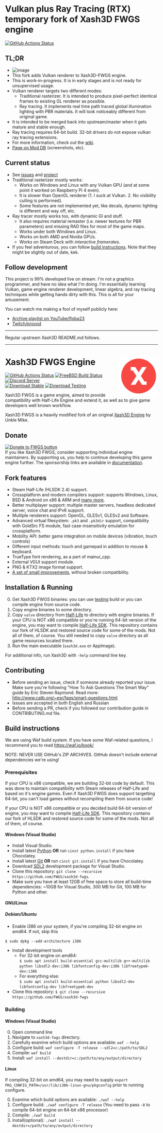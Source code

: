 # Vulkan plus Ray Tracing (RTX) temporary fork of Xash3D FWGS engine
[![GitHub Actions Status](https://github.com/w23/xash3d-fwgs/actions/workflows/c-cpp.yml/badge.svg)](https://github.com/w23/xash3d-fwgs/actions/workflows/c-cpp.yml)

## TL;DR
- ![image](https://github.com/w23/xash3d-fwgs/assets/321361/12200b56-df80-4d33-b433-71f5690fb4f5)
- This fork adds Vulkan renderer to Xash3D-FWGS engine.
- This is work-in-progress. It is in early stages and is not ready for unsupervised usage.
- Vulkan renderer targets two different modes:
  - Traditional rasterizer. It is intended to produce pixel-perfect identical frames to existing GL renderer as possible.
  - Ray tracing. It implements real time path traced global illumination lighting with PBR materials. It will look noticeably different from original game.
- It is intended to be merged back into upstream/master when it gets mature and stable enough.
- Ray tracing requires 64-bit build. 32-bit drivers do not expose vulkan ray tracing extensions.
- For more information, check out the [wiki](https://github.com/w23/xash3d-fwgs/wiki).
- [Page on Mod DB](https://www.moddb.com/mods/half-life-rtx) (screenshots, etc).

## Current status
- See [issues](https://github.com/w23/xash3d-fwgs/issues) and [project](https://github.com/users/w23/projects/2/views/12)
- Traditional rasterizer mostly works:
	- Works on Windows and Linux with any Vulkan GPU (and at some point it worked on Raspberry Pi 4 even).
	- It is slower than OpenGL renderer (1. I suck at Vulkan. 2. No visibility culling is performed).
	- Some features are not implemented yet, like decals, dynamic lighting is different and way off, etc.
- Ray tracer mostly works too, with dynamic GI and stuff.
	- It also requires material remaster (i.e. newer textures for PBR parameters) and missing RAD files for most of the game maps.
	- Works under both Windows and Linux.
	- Works on both AMD and Nvidia GPUs.
	- Works on Steam Deck with _interactive framerates_.
- If you feel adventurous, you can follow [build instructions](https://github.com/w23/xash3d-fwgs/wiki/64-bit-build-on-Windows). Note that they might be slightly out of date, kek.

## Follow development
This project is 99% developed live on stream. I'm not a graphics programmer, and have no idea what I'm doing. I'm essentially learning Vulkan, game engine renderer development, linear algebra, and ray tracing techniques while getting hands dirty with this. This is all for your amusement.

You can watch me making a fool of myself publicly here:
- [Archive playlist on YouTube/floba23](https://www.youtube.com/playlist?list=PLP0z1CQXyu5CrDa522FklxbOC0SM_Manl)
- [Twitch/provod](https://twitch.tv/provod)

---

Regular upstream Xash3D README.md follows.

---

# Xash3D FWGS Engine <img align="right" width="128" height="128" src="https://github.com/FWGS/xash3d-fwgs/raw/master/game_launch/icon-xash-material.png" alt="Xash3D FWGS icon" />
[![GitHub Actions Status](https://github.com/FWGS/xash3d-fwgs/actions/workflows/c-cpp.yml/badge.svg)](https://github.com/FWGS/xash3d-fwgs/actions/workflows/c-cpp.yml) [![FreeBSD Build Status](https://img.shields.io/cirrus/github/FWGS/xash3d-fwgs?label=freebsd%20build)](https://cirrus-ci.com/github/FWGS/xash3d-fwgs) [![Discord Server](https://img.shields.io/discord/355697768582610945.svg)](http://fwgsdiscord.mentality.rip/) \
[![Download Stable](https://img.shields.io/badge/download-stable-yellow)](https://github.com/FWGS/xash3d-fwgs/releases/latest) [![Download Testing](https://img.shields.io/badge/downloads-testing-orange)](https://github.com/FWGS/xash3d-fwgs/releases/tag/continuous)

Xash3D FWGS is a game engine, aimed to provide compatibility with Half-Life Engine and extend it, as well as to give game developers well known workflow.

Xash3D FWGS is a heavily modified fork of an original [Xash3D Engine](https://www.moddb.com/engines/xash3d-engine) by Unkle Mike.

## Donate
[![Donate to FWGS button](https://img.shields.io/badge/Donate_to_FWGS-%3C3-magenta)](Documentation/donate.md) \
If you like Xash3D FWGS, consider supporting individual engine maintainers. By supporting us, you help to continue developing this game engine further. The sponsorship links are available in [documentation](Documentation/donate.md).

## Fork features
* Steam Half-Life (HLSDK 2.4) support.
* Crossplatform and modern compilers support: supports Windows, Linux, BSD & Android on x86 & ARM and [many more](Documentation/ports.md).
* Better multiplayer support: multiple master servers, headless dedicated server, voice chat and IPv6 support.
* Multiple renderers support: OpenGL, GLESv1, GLESv2 and Software.
* Advanced virtual filesystem: `.pk3` and `.pk3dir` support, compatibility with GoldSrc FS module, fast case-insensitivity emulation for crossplatform.
* Mobility API: better game integration on mobile devices (vibration, touch controls)
* Different input methods: touch and gamepad in addition to mouse & keyboard.
* TrueType font rendering, as a part of mainui_cpp.
* External VGUI support module.
* PNG & KTX2 image format support.
* [A set of small improvements](Documentation/), without broken compatibility.

## Installation & Running
0) Get Xash3D FWGS binaries: you can use [testing](https://github.com/FWGS/xash3d-fwgs/releases/tag/continuous) build or you can compile engine from source code.
1) Copy engine binaries to some directory.
2) Copy `valve` directory from [Half-Life](https://store.steampowered.com/app/70/HalfLife/) to directory with engine binaries.
If your CPU is NOT x86 compatible or you're running 64-bit version of the engine, you may want to compile [Half-Life SDK](https://github.com/FWGS/hlsdk-portable).
This repository contains our fork of HLSDK and restored source code for some of the mods. Not all of them, of course.
You still needed to copy `valve` directory as all game resources located there.
3) Run the main executable (`xash3d.exe` or AppImage).

For additional info, run Xash3D with `-help` command line key.

## Contributing
* Before sending an issue, check if someone already reported your issue. Make sure you're following "How To Ask Questions The Smart Way" guide by Eric Steven Raymond. Read more: http://www.catb.org/~esr/faqs/smart-questions.html
* Issues are accepted in both English and Russian
* Before sending a PR, check if you followed our contribution guide in CONTRIBUTING.md file.

## Build instructions
We are using Waf build system. If you have some Waf-related questions, I recommend you to read https://waf.io/book/

NOTE: NEVER USE GitHub's ZIP ARCHIVES. GitHub doesn't include external dependencies we're using!

### Prerequisites

If your CPU is x86 compatible, we are building 32-bit code by default. This was done to maintain compatibility with Steam releases of Half-Life and based on it's engine games.
Even if Xash3D FWGS does support targetting 64-bit, you can't load games without recompiling them from source code!

If your CPU is NOT x86 compatible or you decided build 64-bit version of engine, you may want to compile [Half-Life SDK](https://github.com/FWGS/hlsdk-portable).
This repository contains our fork of HLSDK and restored source code for some of the mods. Not all of them, of course.

#### Windows (Visual Studio)
* Install Visual Studio.
* Install latest [Python](https://python.org) **OR** run `cinst python.install` if you have Chocolatey.
* Install latest [Git](https://git-scm.com/download/win) **OR** run `cinst git.install` if you have Chocolatey.
* Download [SDL2](https://libsdl.org/download-2.0.php) development package for Visual Studio.
* Clone this repository: `git clone --recursive https://github.com/FWGS/xash3d-fwgs`.
* Make sure you have at least 12GB of free space to store all build-time dependencies: ~10GB for Visual Studio, 300 MB for Git, 100 MB for Python and other.

#### GNU/Linux
##### Debian/Ubuntu
* Enable i386 on your system, if you're compiling 32-bit engine on amd64. If not, skip this

`$ sudo dpkg --add-architecture i386`
* Install development tools
  * For 32-bit engine on amd64: \
    `$ sudo apt install build-essential gcc-multilib g++-multilib python libsdl2-dev:i386 libfontconfig-dev:i386 libfreetype6-dev:i386`
  * For everything else: \
    `$ sudo apt install build-essential python libsdl2-dev libfontconfig-dev libfreetype6-dev`
* Clone this repostory:
`$ git clone --recursive https://github.com/FWGS/xash3d-fwgs`

### Building
#### Windows (Visual Studio)
0) Open command line
1) Navigate to `xash3d-fwgs` directory.
2) Carefully examine which build options are available: `waf --help`
3) Configure build: `waf configure -T release --sdl2=c:/path/to/SDL2`
4) Compile: `waf build`
5) Install: `waf install --destdir=c:/path/to/any/output/directory`

#### Linux
If compiling 32-bit on amd64, you may need to supply `export PKG_CONFIG_PATH=/usr/lib/i386-linux-gnu/pkgconfig` prior to running configure.

0) Examine which build options are available: `./waf --help`
1) Configure build: `./waf configure -T release`
(You need to pass `-8` to compile 64-bit engine on 64-bit x86 processor)
2) Compile: `./waf build`
3) Install(optional): `./waf install --destdir=/path/to/any/output/directory`

